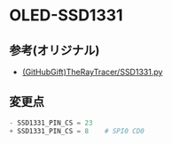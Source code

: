 # OLED-SSD1331

## 参考(オリジナル)

* [(GitHubGift)TheRayTracer/SSD1331.py](https://gist.github.com/TheRayTracer/dd12c498e3ecb9b8b47f)

## 変更点

```python:*.py
- SSD1331_PIN_CS = 23
+ SSD1331_PIN_CS = 8	# SPI0 CD0
```
